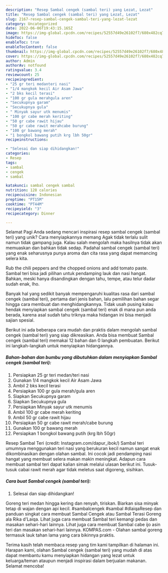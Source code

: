 ```yaml
---
description: "Resep Sambal cengek (sambal teri) yang Lezat, Lezat"
title: "Resep Sambal cengek (sambal teri) yang Lezat, Lezat"
slug: 2167-resep-sambal-cengek-sambal-teri-yang-lezat-lezat
category: Uncategorized
date: 2022-06-06T19:43:15.165Z
image: https://img-global.cpcdn.com/recipes/52557d49e26102f7/680x482cq70/sambal-cengek-sambal-teri-foto-resep-utama.jpg
hideToc: false
enableToc: true
enableTocContent: false
thumbnail: https://img-global.cpcdn.com/recipes/52557d49e26102f7/680x482cq70/sambal-cengek-sambal-teri-foto-resep-utama.jpg
cover: https://img-global.cpcdn.com/recipes/52557d49e26102f7/680x482cq70/sambal-cengek-sambal-teri-foto-resep-utama.jpg
author: Admin
authorAv: notfound
ratingvalue: 3.4
reviewcount: 25
recipeingredient:
- "25 gr teri medanteri nasi"
- "1/4 mangkok kecil Air Asam Jawa"
- "2 bks kecil terasi"
- "100 gr gula merahgula aren"
- "Secukupnya garam"
- "Secukupnya gula"
- " Minyak sayur utk menumis"
- "100 gr cabe merah keriting"
- "50 gr cabe rawit hijau"
- "50 gr cabe rawit merahcabe burung"
- "100 gr bawang merah"
- "1 bongkol bawang putih krg lbh 50gr"
recipeinstructions:

- "Selesai dan siap dihidangkan!"
categories:
- Resep
tags:
- sambal
- cengek
- sambal

katakunci: sambal cengek sambal 
nutrition: 128 calories
recipecuisine: Indonesian
preptime: "PT15M"
cooktime: "PT44M"
recipeyield: "3"
recipecategory: Dinner

---
```



Selamat Pagi Anda sedang mencari inspirasi resep sambal cengek (sambal teri) yang unik? Cara menyiapkannya memang Agak tidak terlalu sulit namun tidak gampang juga. Kalau salah mengolah maka hasilnya tidak akan memuaskan dan bahkan tidak sedap. Padahal sambal cengek (sambal teri) yang enak seharusnya punya aroma dan cita rasa yang dapat memancing selera kita.


Rub the chili peppers and the chopped onions and add tomato paste. Sambal teri bisa jadi pilihan untuk pendamping lauk dan nasi hangat. Bahkan, meski hanya disandingkan dengan tahu, tempe, atau telur dadar sudah enak, lho.

Banyak hal yang sedikit banyak mempengaruhi kualitas rasa dari sambal cengek (sambal teri), pertama dari jenis bahan, lalu pemilihan bahan segar hingga cara membuat dan menghidangkannya. Tidak usah pusing kalau hendak menyiapkan sambal cengek (sambal teri) enak di mana pun anda berada, karena asal sudah tahu triknya maka hidangan ini bisa menjadi sajian spesial.


Berikut ini ada beberapa cara mudah dan praktis dalam mengolah sambal cengek (sambal teri) yang siap dikreasikan. Anda bisa membuat Sambal cengek (sambal teri) memakai 12 bahan dan 0 langkah pembuatan. Berikut ini langkah-langkah untuk menyiapkan hidangannya.

<!--inarticleads1-->

##### Bahan-bahan dan bumbu yang dibutuhkan dalam menyiapkan Sambal cengek (sambal teri):

1. Persiapkan 25 gr teri medan/teri nasi
1. Gunakan 1/4 mangkok kecil Air Asam Jawa
1. Ambil 2 bks kecil terasi
1. Persiapkan 100 gr gula merah/gula aren
1. Siapkan Secukupnya garam
1. Siapkan Secukupnya gula
1. Persiapkan  Minyak sayur utk menumis
1. Ambil 100 gr cabe merah keriting
1. Ambil 50 gr cabe rawit hijau
1. Persiapkan 50 gr cabe rawit merah/cabe burung
1. Gunakan 100 gr bawang merah
1. Persiapkan 1 bongkol bawang putih (krg lbh 50gr)


Resep Sambal Teri (credit: Instagram.com/dapur_ibok/) Sambal teri umumnya menggunakan teri nasi yang berukuran kecil namun sangat enak dikombinasikan dengan olahan sambal. Ini cocok jadi pendamping nasi hangat yang membuat selera makan makin meningkat. Adapun cara membuat sambal teri dapat kalian simak melalui ulasan berikut ini. Tusuk-tusuk cabai rawit merah agar tidak meletus saat digoreng, sisihkan. 

<!--inarticleads2-->

##### Cara buat Sambal cengek (sambal teri):


1. Selesai dan siap dihidangkan!

Goreng teri medan hingga kering dan renyah, tiriskan. Biarkan sisa minyak tetap di wajan dengan api kecil. #sambalcengek #sambal #dlaiqaResep dan panduan singkat cara membuat Sambal Cengek atau Sambal Terasi Goreng ala Rika d&#39;Laiqa. Lihat juga cara membuat Sambal teri kemangi pedas dan masakan sehari-hari lainnya. Lihat juga cara membuat Sambal cabe ijo asin teri dan masakan sehari-hari lainnya. KOMPAS.com - Olahan sambal goreng termasuk lauk tahan lama yang cara bikinnya praktis. 

Terima kasih telah membaca resep yang tim kami tampilkan di halaman ini. Harapan kami, olahan Sambal cengek (sambal teri) yang mudah di atas dapat membantu kamu menyiapkan hidangan yang lezat untuk keluarga/teman ataupun menjadi inspirasi dalam berjualan makanan. Selamat mencoba!
